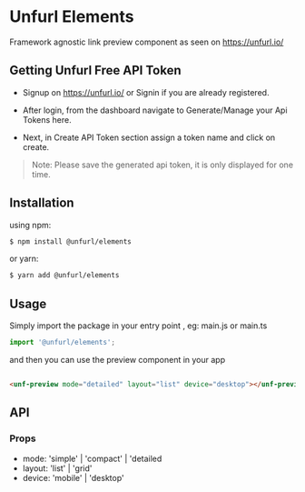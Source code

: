 # Unfurl Elements

Framework agnostic link preview component as seen on <https://unfurl.io/>

## Getting Unfurl Free API Token

* Signup on <https://unfurl.io/> or Signin if you are already registered.

* After login, from the dashboard navigate to Generate/Manage your Api Tokens here.

* Next, in Create API Token section assign a token name and click on create.

> Note: Please save the generated api token, it is only displayed for one time.


## Installation

using npm:

``` bash
$ npm install @unfurl/elements

```

or yarn:

``` bash
$ yarn add @unfurl/elements
```

## Usage

Simply import the package in your entry point , eg: main.js or main.ts

``` ts
import '@unfurl/elements';
```

and then you can use the preview component in your app

```html

<unf-preview mode="detailed" layout="list" device="desktop"></unf-preview>
```

## API

### Props

* mode: 'simple' | 'compact' | 'detailed
* layout: 'list' | 'grid'
* device: 'mobile' | 'desktop'
